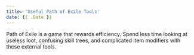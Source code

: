 ```yaml
---
title: 'Useful Path of Exile Tools'
date: {{ .Date }}
---
```


Path of Exile is a game that rewards efficiency. Spend less time looking at useless loot, confusing skill trees, and complicated item modifiers with these external tools.
